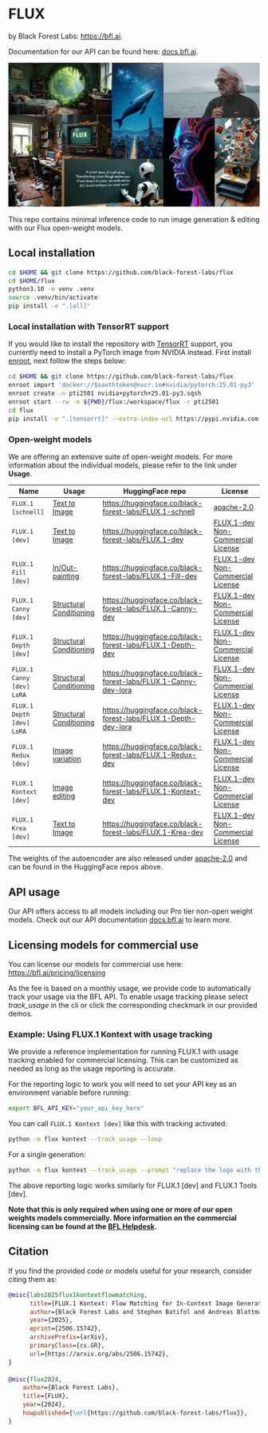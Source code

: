 # FLUX
by Black Forest Labs: https://bfl.ai.

Documentation for our API can be found here: [docs.bfl.ai](https://docs.bfl.ai/).

![grid](assets/grid.jpg)

This repo contains minimal inference code to run image generation & editing with our Flux open-weight models.

## Local installation

```bash
cd $HOME && git clone https://github.com/black-forest-labs/flux
cd $HOME/flux
python3.10 -m venv .venv
source .venv/bin/activate
pip install -e ".[all]"
```

### Local installation with TensorRT support

If you would like to install the repository with [TensorRT](https://github.com/NVIDIA/TensorRT) support, you currently need to install a PyTorch image from NVIDIA instead. First install [enroot](https://github.com/NVIDIA/enroot), next follow the steps below:

```bash
cd $HOME && git clone https://github.com/black-forest-labs/flux
enroot import 'docker://$oauthtoken@nvcr.io#nvidia/pytorch:25.01-py3'
enroot create -n pti2501 nvidia+pytorch+25.01-py3.sqsh
enroot start --rw -m ${PWD}/flux:/workspace/flux -r pti2501
cd flux
pip install -e ".[tensorrt]" --extra-index-url https://pypi.nvidia.com
```

### Open-weight models

We are offering an extensive suite of open-weight models. For more information about the individual models, please refer to the link under **Usage**.

| Name                        | Usage                                                      | HuggingFace repo                                               | License                                                               |
| --------------------------- | ---------------------------------------------------------- | -------------------------------------------------------------- | --------------------------------------------------------------------- |
| `FLUX.1 [schnell]`          | [Text to Image](docs/text-to-image.md)                     | https://huggingface.co/black-forest-labs/FLUX.1-schnell        | [apache-2.0](model_licenses/LICENSE-FLUX1-schnell)                    |
| `FLUX.1 [dev]`              | [Text to Image](docs/text-to-image.md)                     | https://huggingface.co/black-forest-labs/FLUX.1-dev            | [FLUX.1-dev Non-Commercial License](model_licenses/LICENSE-FLUX1-dev) |
| `FLUX.1 Fill [dev]`         | [In/Out-painting](docs/fill.md)                            | https://huggingface.co/black-forest-labs/FLUX.1-Fill-dev       | [FLUX.1-dev Non-Commercial License](model_licenses/LICENSE-FLUX1-dev) |
| `FLUX.1 Canny [dev]`        | [Structural Conditioning](docs/structural-conditioning.md) | https://huggingface.co/black-forest-labs/FLUX.1-Canny-dev      | [FLUX.1-dev Non-Commercial License](model_licenses/LICENSE-FLUX1-dev) |
| `FLUX.1 Depth [dev]`        | [Structural Conditioning](docs/structural-conditioning.md) | https://huggingface.co/black-forest-labs/FLUX.1-Depth-dev      | [FLUX.1-dev Non-Commercial License](model_licenses/LICENSE-FLUX1-dev) |
| `FLUX.1 Canny [dev] LoRA`   | [Structural Conditioning](docs/structural-conditioning.md) | https://huggingface.co/black-forest-labs/FLUX.1-Canny-dev-lora | [FLUX.1-dev Non-Commercial License](model_licenses/LICENSE-FLUX1-dev) |
| `FLUX.1 Depth [dev] LoRA`   | [Structural Conditioning](docs/structural-conditioning.md) | https://huggingface.co/black-forest-labs/FLUX.1-Depth-dev-lora | [FLUX.1-dev Non-Commercial License](model_licenses/LICENSE-FLUX1-dev) |
| `FLUX.1 Redux [dev]`        | [Image variation](docs/image-variation.md)                 | https://huggingface.co/black-forest-labs/FLUX.1-Redux-dev      | [FLUX.1-dev Non-Commercial License](model_licenses/LICENSE-FLUX1-dev) |
| `FLUX.1 Kontext [dev]`      | [Image editing](docs/image-editing.md)                     | https://huggingface.co/black-forest-labs/FLUX.1-Kontext-dev    | [FLUX.1-dev Non-Commercial License](model_licenses/LICENSE-FLUX1-dev) |
| `FLUX.1 Krea [dev]`         | [Text to Image](docs/text-to-image.md)                     | https://huggingface.co/black-forest-labs/FLUX.1-Krea-dev       | [FLUX.1-dev Non-Commercial License](model_licenses/LICENSE-FLUX1-dev) |

The weights of the autoencoder are also released under [apache-2.0](https://huggingface.co/datasets/choosealicense/licenses/blob/main/markdown/apache-2.0.md) and can be found in the HuggingFace repos above.

## API usage

Our API offers access to all models including our Pro tier non-open weight models. Check out our API documentation [docs.bfl.ai](https://docs.bfl.ai/) to learn more.

## Licensing models for commercial use

You can license our models for commercial use here: https://bfl.ai/pricing/licensing

As the fee is based on a monthly usage, we provide code to automatically track your usage via the BFL API. To enable usage tracking please select *track_usage* in the cli or click the corresponding checkmark in our provided demos.

### Example: Using FLUX.1 Kontext with usage tracking

We provide a reference implementation for running FLUX.1 with usage tracking enabled for commercial licensing.
This can be customized as needed as long as the usage reporting is accurate.

For the reporting logic to work you will need to set your API key as an environment variable before running:
```bash
export BFL_API_KEY="your_api_key_here"
```

You can call `FLUX.1 Kontext [dev]` like this with tracking activated:

```bash
python -m flux kontext --track_usage --loop
```

For a single generation:

```bash
python -m flux kontext --track_usage --prompt "replace the logo with the text 'Black Forest Labs'"
```

The above reporting logic works similarly for FLUX.1 [dev] and FLUX.1 Tools [dev].

**Note that this is only required when using one or more of our open weights models commercially. More information on the commercial licensing can be found at the [BFL Helpdesk](https://help.bfl.ai/collections/6939000511-licensing).**


## Citation

If you find the provided code or models useful for your research, consider citing them as:

```bib
@misc{labs2025flux1kontextflowmatching,
      title={FLUX.1 Kontext: Flow Matching for In-Context Image Generation and Editing in Latent Space},
      author={Black Forest Labs and Stephen Batifol and Andreas Blattmann and Frederic Boesel and Saksham Consul and Cyril Diagne and Tim Dockhorn and Jack English and Zion English and Patrick Esser and Sumith Kulal and Kyle Lacey and Yam Levi and Cheng Li and Dominik Lorenz and Jonas Müller and Dustin Podell and Robin Rombach and Harry Saini and Axel Sauer and Luke Smith},
      year={2025},
      eprint={2506.15742},
      archivePrefix={arXiv},
      primaryClass={cs.GR},
      url={https://arxiv.org/abs/2506.15742},
}

@misc{flux2024,
    author={Black Forest Labs},
    title={FLUX},
    year={2024},
    howpublished={\url{https://github.com/black-forest-labs/flux}},
}
```
